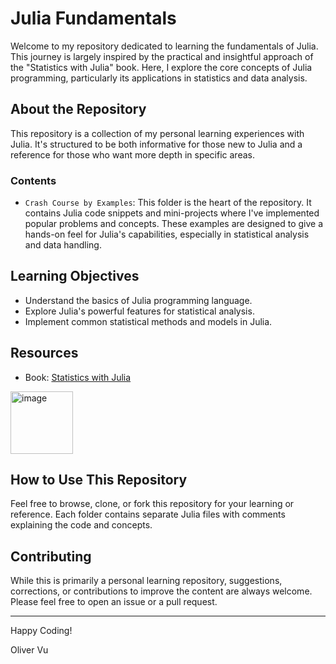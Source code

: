 # Julia Fundamentals

Welcome to my repository dedicated to learning the fundamentals of Julia. This journey is largely inspired by the practical and insightful approach of the "Statistics with Julia" book. Here, I explore the core concepts of Julia programming, particularly its applications in statistics and data analysis.

## About the Repository

This repository is a collection of my personal learning experiences with Julia. It's structured to be both informative for those new to Julia and a reference for those who want more depth in specific areas.

### Contents

- `Crash Course by Examples`: This folder is the heart of the repository. It contains Julia code snippets and mini-projects where I've implemented popular problems and concepts. These examples are designed to give a hands-on feel for Julia's capabilities, especially in statistical analysis and data handling.

## Learning Objectives

- Understand the basics of Julia programming language.
- Explore Julia's powerful features for statistical analysis.
- Implement common statistical methods and models in Julia.

## Resources

- Book: [Statistics with Julia](https://statisticswithjulia.org/)
<img width="100" alt="image" src="https://github.com/olivervu25/Julia-fundamentals/assets/56999718/e2e1e976-e221-4fb8-8907-f482f71b1bd1">


## How to Use This Repository

Feel free to browse, clone, or fork this repository for your learning or reference. Each folder contains separate Julia files with comments explaining the code and concepts.

## Contributing

While this is primarily a personal learning repository, suggestions, corrections, or contributions to improve the content are always welcome. Please feel free to open an issue or a pull request.

---

Happy Coding!

Oliver Vu 
